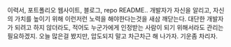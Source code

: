 이력서, 포트폴리오 웹사이트, 블로그, repo README..
개발자가 자신을 알리고, 자신의 가치를 높이기 위해 이런저런 노력을 해야한다는것을 새삼 깨닫는다.
대단한 개발자가 되려고 하지 않더라도, 적어도 누군가에게 인정받는 사람이 되기 위해서라도 관리는 필요하겠지.
오늘 많은걸 봤지만, 압도되지 말고 차근차근 해 나가자. 기운좀 차리자.
<!--stackedit_data:
eyJoaXN0b3J5IjpbLTE3MTk5NDkxNjcsLTU1MjQ5NDU5NV19
-->